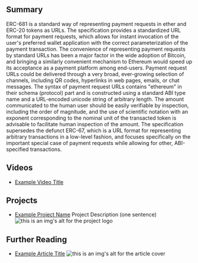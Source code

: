 ## Summary

ERC-681 is a standard way of representing payment requests in ether and ERC-20 tokens as URLs. The specification provides a standardized URL format for payment requests, which allows for instant invocation of the user's preferred wallet application with the correct parameterization of the payment transaction. The convenience of representing payment requests by standard URLs has been a major factor in the wide adoption of Bitcoin, and bringing a similarly convenient mechanism to Ethereum would speed up its acceptance as a payment platform among end-users. Payment request URLs could be delivered through a very broad, ever-growing selection of channels, including QR codes, hyperlinks in web pages, emails, or chat messages. The syntax of payment request URLs contains "ethereum" in their schema (protocol) part and is constructed using a standard ABI type name and a URL-encoded unicode string of arbitrary length. The amount communicated to the human user should be easily verifiable by inspection, including the order of magnitude, and the use of scientific notation with an exponent corresponding to the nominal unit of the transacted token is advisable to facilitate human inspection of the amount. The specification supersedes the defunct ERC-67, which is a URL format for representing arbitrary transactions in a low-level fashion, and focuses specifically on the important special case of payment requests while allowing for other, ABI-specified transactions.

## Videos

- [Example Video Title](https://www.youtube.com/watch?v=TDGq4aeevgY)

## Projects

- [Example Project Name](https://xxxx.xxx/xxxxx) Project Description (one sentence) ![this is an img's alt for the project logo](https://xxxx.xxx/project-logo.xxx)

## Further Reading

- [Example Article Title](https://xxxx.xxx/xxxxx) ![this is an img's alt for the article cover](https://xxxx.xxx/article-cover.xxx)
